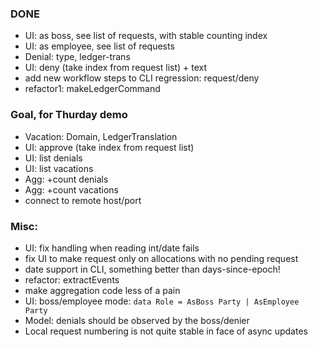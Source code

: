 
### DONE
+ UI: as boss, see list of requests, with stable counting index
+ UI: as employee, see list of requests
+ Denial: type, ledger-trans
+ UI: deny (take index from request list) + text
+ add new workflow steps to CLI regression: request/deny
+ refactor1: makeLedgerCommand

### Goal, for Thurday demo
- Vacation: Domain, LedgerTranslation
- UI: approve (take index from request list)
- UI: list denials
- UI: list vacations
- Agg: +count denials
- Agg: +count vacations
- connect to remote host/port

### Misc:
- UI: fix handling when reading int/date fails
- fix UI to make request only on allocations with no pending request
- date support in CLI, something better than days-since-epoch!
- refactor: extractEvents
- make aggregation code less of a pain
- UI: boss/employee mode: `data Role = AsBoss Party | AsEmployee Party`
- Model: denials should be observed by the boss/denier
- Local request numbering is not quite stable in face of async updates

